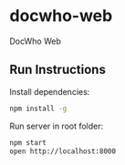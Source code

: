 # docwho-web
DocWho Web

## Run Instructions

Install dependencies:
```sh
npm install -g
```

Run server in root folder:
```sh
npm start
open http://localhost:8000
```

